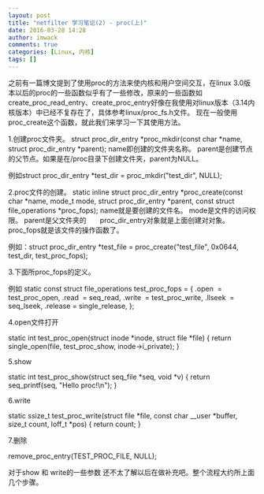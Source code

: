 ```yaml
---
layout: post
title: "netfilter 学习笔记(2) - proc(上)"
date: 2016-03-28 14:28
author: imwack
comments: true
categories: [Linux, 内核]
tags: []
---
```

之前有一篇博文提到了使用proc的方法来使内核和用户空间交互，在linux 3.0版本以后的proc的一些函数似乎有了一些修改，原来的一些函数如create_proc_read_entry、create_proc_entry好像在我使用对linux版本（3.14内核版本）中已经不复存在了，具体参考linux/proc_fs.h文件。 现在一般使用proc_create这个函数，就此我们来学习一下其使用方法。

1.创建proc文件夹。
struct proc_dir_entry *proc_mkdir(const char *name, struct proc_dir_entry *parent);
name即创建的文件夹名称。
parent是创建节点的父节点。如果是在/proc目录下创建文件夹，parent为NULL。

例如struct proc_dir_entry *test_dir = proc_mkdir("test_dir", NULL);

2.proc文件的创建。
static inline struct proc_dir_entry *proc_create(const char *name, mode_t mode, struct proc_dir_entry *parent, const struct file_operations *proc_fops);
name就是要创建的文件名。
mode是文件的访问权限。
parent是父文件夹的       proc_dir_entry对象就是上面创建对对象。
proc_fops就是该文件的操作函数了。

例如：struct proc_dir_entry *test_file = proc_create("test_file", 0x0644, test_dir, test_proc_fops);

3.下面所proc_fops的定义。

例如
static const struct file_operations test_proc_fops = {
.open  = test_proc_open,
.read  = seq_read,
.write  = test_proc_write,
.llseek  = seq_lseek,
.release = single_release,
};

4.open文件打开

static int test_proc_open(struct inode *inode, struct file *file)
{
return single_open(file, test_proc_show, inode-&gt;i_private);
}

5.show

static int test_proc_show(struct seq_file *seq, void *v)
{
return seq_printf(seq, "Hello proc!\n");
}

6.write

static ssize_t test_proc_write(struct file *file, const char __user *buffer,
size_t count, loff_t *pos)
{
return count;
}

7.删除

remove_proc_entry(TEST_PROC_FILE, NULL);

对于show 和 write的一些参数 还不太了解以后在做补充吧。整个流程大约所上面几个步骤。

&nbsp;
